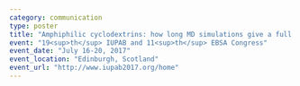 ```yaml
---
category: communication
type: poster
title: "Amphiphilic cyclodextrins: how long MD simulations give a full picture of membrane insertion"
event: "19<sup>th</sup> IUPAB and 11<sup>th</sup> EBSA Congress"
event_date: "July 16-20, 2017"
event_location: "Edinburgh, Scotland"
event_url: "http://www.iupab2017.org/home"
---
```


